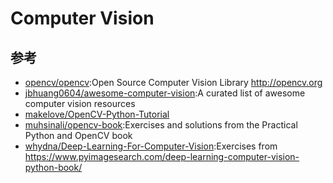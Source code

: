 # Computer Vision

## 参考

* [opencv/opencv](https://github.com/opencv/opencv):Open Source Computer Vision Library http://opencv.org
* [jbhuang0604/awesome-computer-vision](https://github.com/jbhuang0604/awesome-computer-vision):A curated list of awesome computer vision resources
* [makelove/OpenCV-Python-Tutorial](https://github.com/makelove/OpenCV-Python-Tutorial)
* [muhsinali/opencv-book](https://github.com/muhsinali/opencv-book):Exercises and solutions from the Practical Python and OpenCV book
* [whydna/Deep-Learning-For-Computer-Vision](https://github.com/whydna/Deep-Learning-For-Computer-Vision):Exercises from https://www.pyimagesearch.com/deep-learning-computer-vision-python-book/
